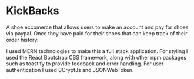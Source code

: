 
# KickBacks

A shoe eccomerce that allows users to make an account and pay for shoes via paypal. Once they have paid for their shoes that can keep track of their order history.

I used MERN technologies to make this a full stack application. For styling I used the React Bootstrap CSS framework, along with other npm packages such as toastify to provide feedback and error handling. For user authentication I used BCryptJs and JSONWebToken.


